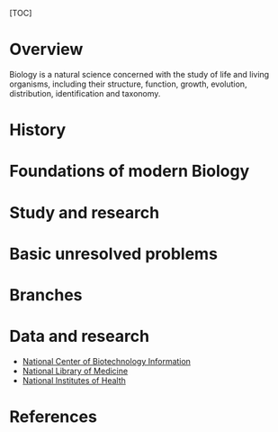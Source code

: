[TOC]

# Overview

Biology is a natural science concerned with the study of life and living
organisms, including their structure, function, growth, evolution,
distribution, identification and taxonomy.

# History

# Foundations of modern Biology

# Study and research

# Basic unresolved problems

# Branches

# Data and research

- [National Center of Biotechnology Information][ncbi]
- [National Library of Medicine][nlm]
- [National Institutes of Health][nih]

# References

[wiki]: https://en.wikipedia.org/wiki/Biology
[ncbi]: https://www.ncbi.nlm.nih.gov/
[nih]: https://www.nih.gov/
[nlm]: https://www.nlm.nih.gov/
